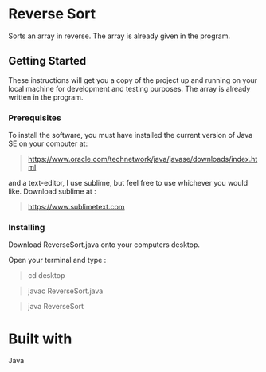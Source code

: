 # **Reverse Sort**

Sorts an array in reverse. The array is already given in the program.

## **Getting Started**

These instructions will get you a copy of the project up and running on your local machine for development and testing purposes. The array is already written in the program.

### **Prerequisites**

To install the software, you must have installed the current version of Java SE on your computer at:

>https://www.oracle.com/technetwork/java/javase/downloads/index.html

and a text-editor, I use sublime, but feel free to use whichever you would like. Download sublime at :

>https://www.sublimetext.com

### **Installing**

Download ReverseSort.java onto your computers desktop.

Open your terminal and type :

>cd desktop

>javac ReverseSort.java

>java ReverseSort

# **Built with**

Java
